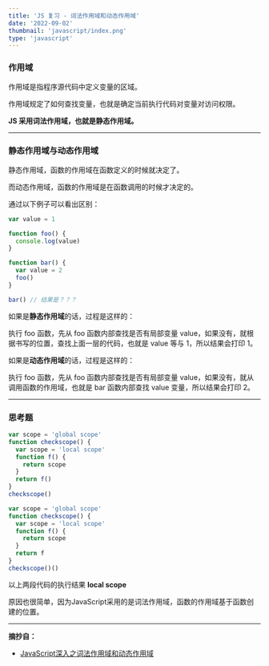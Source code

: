 ```yaml
---
title: 'JS 复习 - 词法作用域和动态作用域'
date: '2022-09-02'
thumbnail: 'javascript/index.png'
type: 'javascript'
---
```


### 作用域
作用域是指程序源代码中定义变量的区域。

作用域规定了如何查找变量，也就是确定当前执行代码对变量对访问权限。

**JS 采用词法作用域，也就是静态作用域。**

---

### 静态作用域与动态作用域

静态作用域，函数的作用域在函数定义的时候就决定了。

而动态作用域，函数的作用域是在函数调用的时候才决定的。

通过以下例子可以看出区别：
```js
var value = 1

function foo() {
  console.log(value)
}

function bar() {
  var value = 2
  foo()
}

bar() // 结果是？？？
```

如果是**静态作用域**的话，过程是这样的：

执行 foo 函数，先从 foo 函数内部查找是否有局部变量 value，如果没有，就根据书写的位置，查找上面一层的代码，也就是 value 等与 1，所以结果会打印 1。

如果是**动态作用域**的话，过程是这样的：

执行 foo 函数，先从 foo 函数内部查找是否有局部变量 value，如果没有，就从调用函数的作用域，也就是 bar 函数内部查找 value 变量，所以结果会打印 2。

---

### 思考题

```js
var scope = 'global scope'
function checkscope() {
  var scope = 'local scope'
  function f() {
    return scope
  }
  return f()
}
checkscope()

var scope = 'global scope'
function checkscope() {
  var scope = 'local scope'
  function f() {
    return scope
  }
  return f
}
checkscope()()
```

以上两段代码的执行结果 **local scope**

原因也很简单，因为JavaScript采用的是词法作用域，函数的作用域基于函数创建的位置。

---
**摘抄自：**
- [JavaScript深入之词法作用域和动态作用域](https://github.com/mqyqingfeng/Blog/issues/3)